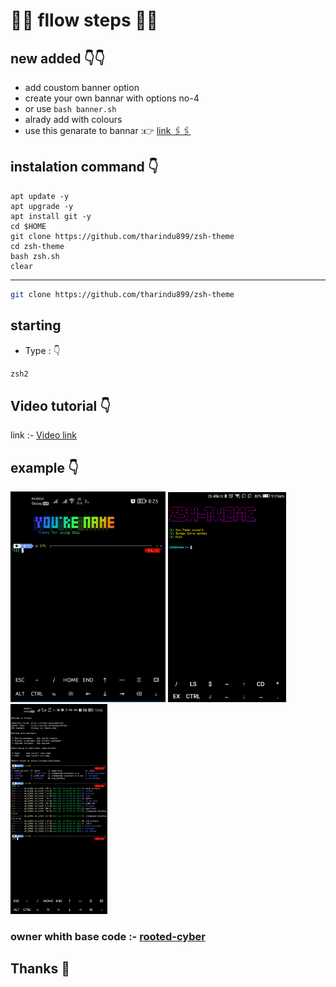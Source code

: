 # 🚨🚨 fllow steps 🚨🚨

## new added 👇👇

- add coustom banner option
- create your own bannar with options no-4
- or use `bash banner.sh`
- alrady add with colours
- use this genarate to bannar :👉 [link 🖇️🖇️](https://textkool.com)

## instalation command 👇

```code
apt update -y
apt upgrade -y
apt install git -y
cd $HOME
git clone https://github.com/tharindu899/zsh-theme
cd zsh-theme
bash zsh.sh
clear 
```

_______________________________________

```bash
git clone https://github.com/tharindu899/zsh-theme
```

## starting

- Type : 👇

 ```bash
 zsh2
 ```

## Video tutorial 👇

link :- [Video link](https://youtu.be/2krTPrMHG80)

## example 👇

<body
>
  <div class="image-container"
  >
    <img src="https://github.com/tharindu899/addon/blob/main/termux/zsh/img/zsh3.jpg?raw=true" width="248" alt="Image3"
    >
    <img src="https://github.com/rooted-cyber/image-upload/raw/master/zsh2.png" width="189" alt="Image 2"
    >
    <img src="https://raw.githubusercontent.com/tharindu899/addon/main/termux/zsh/img/zsh.jpg" width="155" alt="Image 1"
    >
  </div>
</body>

### owner whith base code :- [rooted-cyber](https://github.com/rooted-cyber)

## Thanks 🙏
